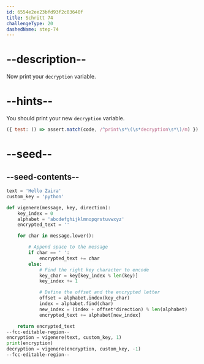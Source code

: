 ```yaml
---
id: 6554e2ee23bfd93f2c83640f
title: Schritt 74
challengeType: 20
dashedName: step-74
---
```


# --description--

Now print your `decryption` variable.

# --hints--

You should print your new `decryption` variable.

```js
({ test: () => assert.match(code, /^print\s*\(\s*decryption\s*\)/m) })
```

# --seed--

## --seed-contents--

```py
text = 'Hello Zaira'
custom_key = 'python'

def vigenere(message, key, direction):
    key_index = 0
    alphabet = 'abcdefghijklmnopqrstuvwxyz'
    encrypted_text = ''

    for char in message.lower():

        # Append space to the message
        if char == ' ':
            encrypted_text += char
        else:        
            # Find the right key character to encode
            key_char = key[key_index % len(key)]
            key_index += 1

            # Define the offset and the encrypted letter
            offset = alphabet.index(key_char)
            index = alphabet.find(char)
            new_index = (index + offset*direction) % len(alphabet)
            encrypted_text += alphabet[new_index]

    return encrypted_text
--fcc-editable-region--    
encryption = vigenere(text, custom_key, 1)
print(encryption)
decryption = vigenere(encryption, custom_key, -1)
--fcc-editable-region--
```

